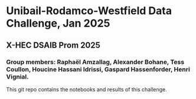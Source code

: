 # Unibail-Rodamco-Westfield Data Challenge, Jan 2025

## X-HEC DSAIB Prom 2025

### Group members: Raphaël Amzallag, Alexander Bohane, Tess Coullon, Houcine Hassani Idrissi, Gaspard Hassenforder, Henri Vignial.

This git repo contains the notebooks and results of this challenge.